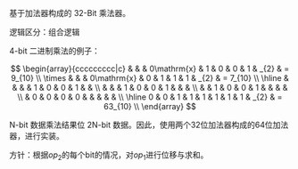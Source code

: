 基于加法器构成的 32-Bit 乘法器。

逻辑区分：组合逻辑

4-bit 二进制乘法的例子：

$$
\begin{array}{ccccccccc|c}
           &   &   & 0\mathrm{x} & 1 & 0 & 0 & 1 & _{2} & =  9_{10} \\
    \times &   &   & 0\mathrm{x} & 0 & 1 & 1 & 1 & _{2} & =  7_{10} \\ \hline
           &   &   &             & 1 & 0 & 0 & 1 &      &           \\
           &   &   &          1  & 0 & 0 & 1 &   &      &           \\
           &   & 1 &          0  & 0 & 1 &   &   &      &           \\
           & 0 & 0 &          0  & 0 &   &   &   &      &           \\ \hline
         0 & 0 & 1 &          1  & 1 & 1 & 1 & 1 & _{2} & = 63_{10} \\
\end{array}
$$

N-bit 数据乘法结果位 2N-bit 数据。因此，使用两个32位加法器构成的64位加法器，进行实装。

方针：根据$`op_{2}`$的每个bit的情况，对$`op_{1}`$进行位移与求和。